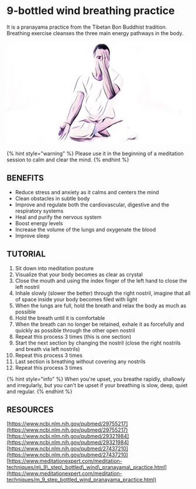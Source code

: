 # 9-bottled wind breathing practice

It is a pranayama practice from the Tibetan Bon Buddhist tradition. Breathing exercise cleanses the three main energy pathways in the body. 

![](../.gitbook/assets/9-bottled-wind_cover.jpg)

{% hint style="warning" %}
Please use it in the beginning of a meditation session to calm and clear the mind.
{% endhint %}

## BENEFITS

* Reduce stress and anxiety as it calms and centers the mind
* Clean obstacles in subtle body
* Improve and regulate both the cardiovascular, digestive and the respiratory systems
* Heal and purify the nervous system
* Boost energy levels
* Increase the volume of the lungs and oxygenate the blood
* Improve sleep

## TUTORIAL

1. Sit down into meditation posture
2. Visualize that your body becomes as clear as crystal
3. Close the mouth and using the index finger of the left hand to close the left nostril
4. Inhale slowly \(slower the better\) through the right nostril, imagine that all of space inside your body becomes filed with light
5. When the lungs are full, hold the breath and relax the body as much as possible
6. Hold the breath until it is comfortable
7. When the breath can no longer  be retained, exhale it as forcefully and quickly as possible through the other open nostril
8. Repeat this process 3 times \(this is one section\)
9. Start the next section by changing the nostril \(close the right nostrils and breath via left nostrils\) 
10. Repeat this process 3 times
11. Last section is breathing without covering any nostrils
12. Repeat this process 3 times

{% hint style="info" %}
When you're upset, you breathe rapidly, shallowly and irregularly, but you can't be upset if your breathing is slow, deep, quiet and regular.
{% endhint %}

## RESOURCES

[https://www.ncbi.nlm.nih.gov/pubmed/29755217](https://www.ncbi.nlm.nih.gov/pubmed/29755217)  
[https://www.ncbi.nlm.nih.gov/pubmed/29321984](https://www.ncbi.nlm.nih.gov/pubmed/29321984)  
[https://www.ncbi.nlm.nih.gov/pubmed/27437210](https://www.ncbi.nlm.nih.gov/pubmed/27437210) [https://www.meditationexpert.com/meditation-techniques/m\_9\_step\_bottled\_wind\_pranayama\_practice.html](https://www.meditationexpert.com/meditation-techniques/m_9_step_bottled_wind_pranayama_practice.html)  


